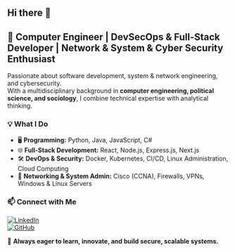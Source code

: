 ## Hi there 👋

<!--
**TheLastKhan/TheLastKhan** is a ✨ _special_ ✨ repository because its `README.md` (this file) appears on your GitHub profile.

Here are some ideas to get you started:

- 🔭 I’m currently working on ...
- 🌱 I’m currently learning ...
- 👯 I’m looking to collaborate on ...
- 🤔 I’m looking for help with ...
- 💬 Ask me about ...
- 📫 How to reach me: ...
- 😄 Pronouns: ...
- ⚡ Fun fact: ...
-->

## 🚀 Computer Engineer | DevSecOps & Full-Stack Developer | Network & System & Cyber Security Enthusiast  

Passionate about software development, system & network engineering, and cybersecurity.  
With a multidisciplinary background in **computer engineering, political science, and sociology**, I combine technical expertise with analytical thinking.  

### 💡 What I Do  

- 🖥 **Programming:** Python, Java, JavaScript, C#  
- 🌐 **Full-Stack Development:** React, Node.js, Express.js, Next.js  
- 🛠 **DevOps & Security:** Docker, Kubernetes, CI/CD, Linux Administration, Cloud Computing  
- 📡 **Networking & System Admin:** Cisco (CCNA), Firewalls, VPNs, Windows & Linux Servers  

### 📫 Connect with Me  
[![LinkedIn](https://custom-icon-badges.demolab.com/badge/LinkedIn-0A66C2?logo=linkedin-white&logoColor=fff)](https://www.linkedin.com/in/hakan-sinal-89b822151)  
[![GitHub](https://img.shields.io/badge/GitHub-%23121011.svg?logo=github&logoColor=white)](https://github.com/TheLastKhan)  

🔹 **Always eager to learn, innovate, and build secure, scalable systems.**  

